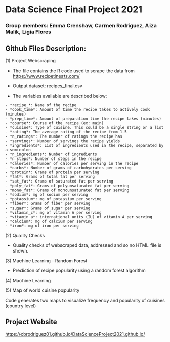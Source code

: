 # Data Science Final Project 2021

###  **Group members:** Emma Crenshaw, Carmen Rodriguez, Aiza Malik, Ligia Flores


## Github Files Description:

(1) Project Webscraping
  
   - The file contains the R code used to scrape the data from https://www.recipetineats.com/ 
    
   - Output dataset: recipes_final.csv
   - The variables available are described below:
  
    - *recipe_*: Name of the recipe
    - *cook_time*: Amount of time the recipe takes to actively cook (minutes)
    - *prep_time*: Amount of preparation time the recipe takes (minutes)
    - *course*: Course of the recipe (ex: main)
    - *cuisine*: Type of cuisine. This could be a single string or a list
    - *rating*: The average rating of the recipe from 1-5
    - *n_ratings*: The number of ratings the recipe has
    - *servings*: Number of servings the recipe yields
    - *ingredients*: List of ingredients used in the recipe, separated by a semicolon
    - *n_ingredients*: Number of ingredients
    - *n_steps*: Number of steps in the recipe
    - *calories*: Number of calories per serving in the recipe
    - *carbs*: Number of grams of carbohydrates per serving 
    - *protein*: Grams of protein per serving
    - *fat*: Grams of total fat per serving
    - *sat_fat*: Grams of saturated fat per serving
    - *poly_fat*: Grams of polyunsaturated fat per serving
    - *mono_fat*: Grams of monounsaturated fat per serving
    - *sodium*: mg of sodium per serving
    - *potassium*: mg of potassium per serving
    - *fiber*: Grams of fiber per serving
    - *sugar*: Grams of sugar per serving
    - *vitamin_c*: mg of vitamin A per serving
    - *vitamin_a*: international units (IU) of vitamin A per serving
    - *calcium*: mg of calcium per serving
    - *iron*: mg of iron per serving

         
(2) Quality Checks 
  
  - Quality checks of webscraped data, addressed and so no HTML file is shown.
  
(3) Machine Learning - Random Forest
  
  - Prediction of recipe popularity using a random forest algorithm
  
(4) Machine Learning
  
(5) Map of world cuisine popularity

Code generates two maps to visualize frequency and popularity of cuisines (country level)

  
## Project Website

https://cbrodriguez01.github.io/DataScienceProject2021.github.io/





  
